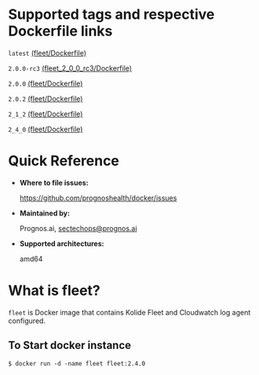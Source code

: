 # Supported tags and respective Dockerfile links

`latest` [(fleet/Dockerfile)](https://github.com/prognoshealth/docker/blob/master/fleet/Dockerfile)

`2.0.0-rc3` [(fleet_2_0_0_rc3/Dockerfile)](https://github.com/prognoshealth/docker/blob/fleet_2_0_0_rc3/fleet/Dockerfile)

`2.0.0` [(fleet/Dockerfile)](https://github.com/prognoshealth/docker/blob/fleet_2_0_0/fleet/Dockerfile)

`2.0.2` [(fleet/Dockerfile)](https://github.com/prognoshealth/docker/blob/fleet_2_0_2/fleet/Dockerfile)

`2_1_2` [(fleet/Dockerfile)](https://github.com/prognoshealth/docker/blob/fleet_2_1_2/fleet/Dockerfile)

`2_4_0` [(fleet/Dockerfile)](https://github.com/prognoshealth/docker/blob/fleet_2_4_0/fleet/Dockerfile)


# Quick Reference
- **Where to file issues:**

    https://github.com/prognoshealth/docker/issues
    
- **Maintained by:**

    Prognos.ai, sectechops@prognos.ai

- **Supported architectures:**

    amd64

# What is fleet?

`fleet` is Docker image that contains Kolide Fleet and Cloudwatch log agent configured.

## To Start docker instance

```
$ docker run -d -name fleet fleet:2.4.0
```
